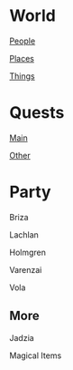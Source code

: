 # World
[People](https://github.com/LachlanDog/TheWik/blob/main/People/1_index.md)

[Places](https://lachlandog.github.io/TheWik/Places/1_index)

[Things](https://lachlandog.github.io/TheWik/Things/Index)

# Quests
[Main](https://lachlandog.github.io/TheWik/MainQuest)

[Other](https://lachlandog.github.io/TheWik/Quests/Index)

# Party
Briza

Lachlan

Holmgren

Varenzai

Vola

## More
Jadzia

Magical Items
